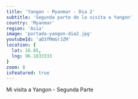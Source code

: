 ```yaml
---
title: 'Yangon - Myanmar - Dia 2'
subtitle: 'Segunda parte de la visita a Yangon'
country: 'Myanmar'
region: 'Asia'
image: 'portada-yangon-dia2.jpg'
youtubeId: 'aD3fMmGrJZM'
location: {
  lat: 16.85,
  lng: 96.1833333
}
zoom: 8
isFeatured: true
---
```


Mi visita a Yangon - Segunda Parte